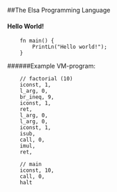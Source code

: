 ##The Elsa Programming Language

#### Hello World!
```
    fn main() {
        PrintLn("Hello world!");
    }
``` 

######Example VM-program:
```
    // factorial (10)
	iconst, 1,
	l_arg, 0,
	br_ineq, 9,
	iconst, 1,
	ret,
	l_arg, 0,
	l_arg, 0,
	iconst, 1,
	isub,
	call, 0,
	imul,
	ret,

	// main
	iconst, 10,
	call, 0,
	halt
```

